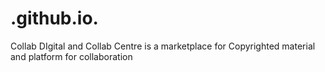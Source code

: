 # .github.io.
Collab DIgital and Collab Centre is a marketplace for Copyrighted material and platform for collaboration 
